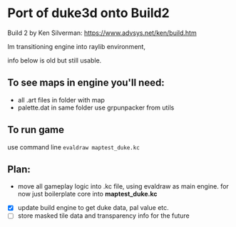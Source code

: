 # Port of duke3d onto Build2
Build 2 by Ken Silverman: https://www.advsys.net/ken/build.htm

Im transitioning engine into raylib environment, 

info below is old but still usable.

## To see maps in engine you'll need:
- all .art files in folder with map
- palette.dat in same folder
use grpunpacker from utils

## To run game
use command line `evaldraw maptest_duke.kc`

## Plan:
- move all gameplay logic into .kc file, using evaldraw as main engine.
for now just boilerplate core into **maptest_duke.kc**
- [x] update build engine to get duke data, pal value etc.
- [ ] store masked tile data and transparency info for the future
